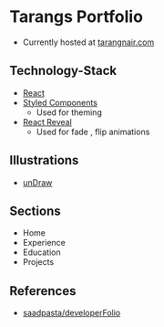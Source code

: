 # Tarangs Portfolio

- Currently hosted at [tarangnair.com](https://tarangnair.com/)

## Technology-Stack 

- [React](https://reactjs.org/docs/getting-started.html)
- [Styled Components](https://styled-components.com/)
    - Used for theming
- [React Reveal](https://www.react-reveal.com)
    - Used for fade , flip animations


## Illustrations 

- [unDraw](https://undraw.co/illustrations)


## Sections

- Home
- Experience
- Education 
- Projects 

## References

- [saadpasta/developerFolio](https://github.com/saadpasta/developerFolio)